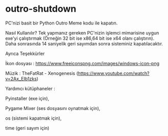 # outro-shutdown
 PC'nizi basit bir Python Outro Meme kodu ile kapatın.

Nasıl Kullanılır?
Tek yapmanız gereken PC'nizin işlemci mimarisine uygun exe'yi çalıştırmak (Örneğin 32 bit ise x86,64 bit ise x64 olanı çalıştırın).
Daha sonrasında 14 saniyelik geri sayımdan sonra sisteminiz kapatılacaktır.



Ayrıca Teşekkürler

İkon dosyası : https://www.freeiconspng.com/images/windows-icon-png

Müzik : TheFatRat - Xenogenesis (https://www.youtube.com/watch?v=2Ax_EIb1zks)

Yardımcı kütüphaneler : 

  Pyinstaller (exe için), 
  
  Pygame Mixer (ses dosyasını oynatmak için), 
  
  os (sistemi kapatmak için), 
  
  time (geri sayım için)
